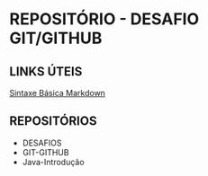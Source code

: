 # REPOSITÓRIO - DESAFIO GIT/GITHUB

## LINKS ÚTEIS
[Sintaxe Básica Markdown](https://www.markdownguide.org/basic-syntax)

## REPOSITÓRIOS

- DESAFIOS
- GIT-GITHUB
- Java-Introdução
 
